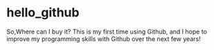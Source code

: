 # hello_github
So,Where can I buy it?
This is my first time using Github, and I hope to improve my programming skills with Github over the next few years!

